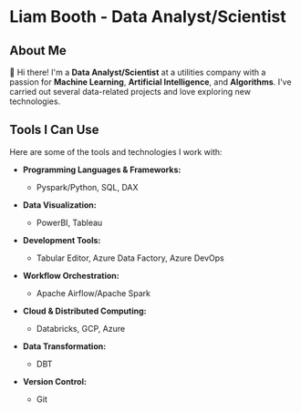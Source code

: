 # Liam Booth - Data Analyst/Scientist

## About Me

👋 Hi there! I'm a **Data Analyst/Scientist** at a utilities company with a passion for **Machine Learning**, **Artificial Intelligence**, and **Algorithms**. I've carried out several data-related projects and love exploring new technologies.

## Tools I Can Use

Here are some of the tools and technologies I work with:

- **Programming Languages & Frameworks:**
  - Pyspark/Python, SQL, DAX

- **Data Visualization:**
  - PowerBI, Tableau

- **Development Tools:**
  - Tabular Editor, Azure Data Factory, Azure DevOps

- **Workflow Orchestration:**
  - Apache Airflow/Apache Spark

- **Cloud & Distributed Computing:**
  - Databricks, GCP, Azure

- **Data Transformation:**
  - DBT

- **Version Control:**
  - Git

